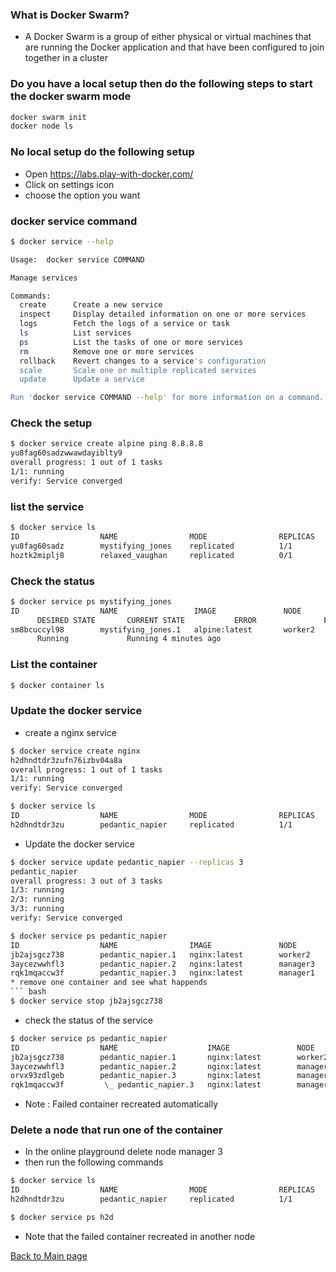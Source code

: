 ### What is Docker Swarm?
* A Docker Swarm is a group of either physical or virtual machines that are running the Docker application and that have been configured to join together in a cluster

### Do you have a local setup then do the following steps to start the docker swarm mode
``` bash
docker swarm init 
docker node ls
```
### No local setup do the following setup 
* Open https://labs.play-with-docker.com/
* Click on settings icon
* choose the option you want 

### docker service command 
``` bash
$ docker service --help

Usage:  docker service COMMAND

Manage services

Commands:
  create      Create a new service
  inspect     Display detailed information on one or more services
  logs        Fetch the logs of a service or task
  ls          List services
  ps          List the tasks of one or more services
  rm          Remove one or more services
  rollback    Revert changes to a service's configuration
  scale       Scale one or multiple replicated services
  update      Update a service

Run 'docker service COMMAND --help' for more information on a command.
```
### Check the setup
``` bash
$ docker service create alpine ping 8.8.8.8
yu8fag60sadzwwawdayiblty9
overall progress: 1 out of 1 tasks 
1/1: running   
verify: Service converged 
```
### list the service
``` bash
$ docker service ls
ID                  NAME                MODE                REPLICAS            IMAGE               PORTS
yu8fag60sadz        mystifying_jones    replicated          1/1                 alpine:latest       
hoztk2miplj8        relaxed_vaughan     replicated          0/1                 alphine:latest      
```
### Check the status
``` bash
$ docker service ps mystifying_jones
ID                  NAME                 IMAGE               NODE          
      DESIRED STATE       CURRENT STATE           ERROR               PORTS
sm8bcuccyl98        mystifying_jones.1   alpine:latest       worker2       
      Running             Running 4 minutes ago 
```
### List the container
``` bash
$ docker container ls
```
### Update the docker service
* create a nginx service
``` bash
$ docker service create nginx 
h2dhndtdr3zufn76izbv04a8a
overall progress: 1 out of 1 tasks 
1/1: running   
verify: Service converged 

$ docker service ls
ID                  NAME                MODE                REPLICAS            IMAGE               PORTS      
h2dhndtdr3zu        pedantic_napier     replicated          1/1  
```
* Update the docker service
``` bash
$ docker service update pedantic_napier --replicas 3
pedantic_napier
overall progress: 3 out of 3 tasks 
1/3: running   
2/3: running   
3/3: running   
verify: Service converged 
```
``` bash
$ docker service ps pedantic_napier
ID                  NAME                IMAGE               NODE                DESIRED STATE       CURRENT STATE           ERROR               PORTS
jb2ajsgcz738        pedantic_napier.1   nginx:latest        worker2             Running             Running 8 minutes ago                       
3aycezwwhfl3        pedantic_napier.2   nginx:latest        manager3            Running             Running 3 minutes ago                       
rqk1mqaccw3f        pedantic_napier.3   nginx:latest        manager1            Running             Running 3 minutes ago    ```
* remove one container and see what happends
``` bash
$ docker service stop jb2ajsgcz738
```
* check the status of the service
``` bash
$ docker service ps pedantic_napier 
ID                  NAME                    IMAGE               NODE                DESIRED STATE       CURRENT STATE            ERROR                         PORTS
jb2ajsgcz738        pedantic_napier.1       nginx:latest        worker2             Running             Running 30 minutes ago                                 
3aycezwwhfl3        pedantic_napier.2       nginx:latest        manager3            Running             Running 26 minutes ago                                 
orvx93zdlgeb        pedantic_napier.3       nginx:latest        manager1            Running             Running 5 minutes ago                                  
rqk1mqaccw3f         \_ pedantic_napier.3   nginx:latest        manager1            Shutdown            Failed 5 minutes ago     "task: non-zero exit 
```
* Note : Failed container recreated automatically 
### Delete a node that run one of the container
* In the online playground delete node manager 3
* then run the following commands
``` bash
$ docker service ls
ID                  NAME                MODE                REPLICAS            IMAGE               PORTS      
h2dhndtdr3zu        pedantic_napier     replicated          1/1  

$ docker service ps h2d
```
* Note that the failed container recreated in another node

[Back to Main page](https://github.com/blrk/learn-docker.io/wiki)
